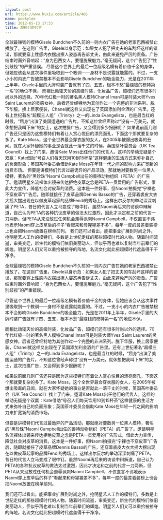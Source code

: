 ```yaml
---
layout: post
url: https://www.huxiu.com/article/466
name: pookylee
time: 2012-05-13 17:53
title: 超模们的代言
---
```

全球最赚钱的模特Gisele Bundchen不久前的一则内衣广告在她的老家巴西被禁止播放了。在这则广告里，Gisele以身示范：如果女人犯了把丈夫的车刮坏这样的错误，那就要穿上性感内衣摆出撩人姿态再告诉丈夫，由此来避免严厉的责备。广告结束时画外音响起：“身为巴西女人，要懂施展魅力。”毫无疑问，这个广告犯了“性别歧视”的严重错误。 尽管这个世界上的最后一位超级名模有着价值千金的身体，但她应该会从这次事件里吸取到一个教训——身材不是说露就能露的。不过，一支小小的内衣广告被禁根本不会影响Gisele Bundchen的吸金能力，光是在2011年上半年，Gisele手里的大牌时装广告就有了四、五支，根本不愁“最赚钱的模特第一名”的地位不保。 而相比动辄天价的高级时装，化妆品广告，超模们还有很多时尚以外的选择。70年代红极一时的著名黑人模特Chanel Iman可是时装大师Yves Saint Laurent的灵感女神，后者还曾经特地为其创作过一个完整的非洲系列。脱下华服，换上居家便装，Chanel就这样又出现在了英国添加利金酒的广告里。还有上世纪著名“超模三人组”（Trinity）之一的Linda Evangelista，也是最当红的时候，“屈身”出演了美国运通的广告片。不知这位曾经声称过“没有一万美元，就休想把我叫下床”的女士，这次拍摄广告，又会得到多少报酬呢？ 如果说前面几则广告还只是因为这些模特们有着让人赏心悦目的漂亮面孔，下面这个那就要复杂的多了。Kate Moss，这个全世界最会穿衣服的女人，在2005年被爆出吸毒的丑闻。就在大家怀疑她的事业是否就此一落千丈的时候，英国茶叶委员会（UK Tea Council）找上了门来，邀请Kate Moss出任他们的代言人。这样的举动无疑是个双赢：Kate借助“号召人们每天饮用10到15杯茶”这样健康的生活方式来弥补自己的负面形象；英国茶叶委员会借助Kate Moss在年轻一代之间的影响力来扩宽新的消费市场。 但要是讲模特们代言过最诡异的产品活动，那就绝对要数另一位黑人模特，著名的“黑珍珠”Naomi Campbell出任的善待动物组织（PETA）的广告了。邀请明星名流裸体出镜来传达拒绝皮草之念是PETA一贯爱用的广告形式，借此大力宣传，降低社会对皮草的消费。这本是一件好事，但Naomi拍摄完“宁裸也不穿皮草”广告后，随即就接任了皮草品牌Dennis Basso的广告，还穿着裘皮大衣大摇大摆出现在以做皮草起家的品牌Fendi的秀场上。这样出尔反尔的举动深深刺痛了PETA，昔日的代言人立马变成了眼中钉。虽然Naomi再后来的访谈中辩解道，自己认为PETA的各种抗议皮草的做法太过激烈，因此才决定和之前的代言一刀两断，但PETA从来没放过任何机会羞辱讽刺Naomi Campbell，不仅直言不讳地表示Naomi穿上皮草后的样子“看起来和母猩猩差不多”，每年一度的最差着装榜上也会把Naomi放置在榜单前列。 我们还可以看出，能把事业扩展到时尚之外，抢明星艺人工作的模特们，多数是上世纪走红的那些超模时代的人物。随着时间流逝，审美变迁，新生代的模特们依旧美丽动人，但似乎再也难以复制当年前辈们的辉煌。明星艺人们又可以重拾被掠夺的阵地，名流文化就此把超模时代遮盖得干干净净。

全球最赚钱的模特Gisele Bundchen不久前的一则内衣广告在她的老家巴西被禁止播放了。在这则广告里，Gisele以身示范：如果女人犯了把丈夫的车刮坏这样的错误，那就要穿上性感内衣摆出撩人姿态再告诉丈夫，由此来避免严厉的责备。广告结束时画外音响起：“身为巴西女人，要懂施展魅力。”毫无疑问，这个广告犯了“性别歧视”的严重错误。

尽管这个世界上的最后一位超级名模有着价值千金的身体，但她应该会从这次事件里吸取到一个教训——身材不是说露就能露的。不过，一支小小的内衣广告被禁根本不会影响Gisele Bundchen的吸金能力，光是在2011年上半年，Gisele手里的大牌时装广告就有了四、五支，根本不愁“最赚钱的模特第一名”的地位不保。

而相比动辄天价的高级时装，化妆品广告，超模们还有很多时尚以外的选择。70年代红极一时的著名黑人模特Chanel Iman可是时装大师Yves Saint Laurent的灵感女神，后者还曾经特地为其创作过一个完整的非洲系列。脱下华服，换上居家便装，Chanel就这样又出现在了英国添加利金酒的广告里。还有上世纪著名“超模三人组”（Trinity）之一的Linda Evangelista，也是最当红的时候，“屈身”出演了美国运通的广告片。不知这位曾经声称过“没有一万美元，就休想把我叫下床”的女士，这次拍摄广告，又会得到多少报酬呢？

如果说前面几则广告还只是因为这些模特们有着让人赏心悦目的漂亮面孔，下面这个那就要复杂的多了。Kate Moss，这个全世界最会穿衣服的女人，在2005年被爆出吸毒的丑闻。就在大家怀疑她的事业是否就此一落千丈的时候，英国茶叶委员会（UK Tea Council）找上了门来，邀请Kate Moss出任他们的代言人。这样的举动无疑是个双赢：Kate借助“号召人们每天饮用10到15杯茶”这样健康的生活方式来弥补自己的负面形象；英国茶叶委员会借助Kate Moss在年轻一代之间的影响力来扩宽新的消费市场。

但要是讲模特们代言过最诡异的产品活动，那就绝对要数另一位黑人模特，著名的“黑珍珠”Naomi Campbell出任的善待动物组织（PETA）的广告了。邀请明星名流裸体出镜来传达拒绝皮草之念是PETA一贯爱用的广告形式，借此大力宣传，降低社会对皮草的消费。这本是一件好事，但Naomi拍摄完“宁裸也不穿皮草”广告后，随即就接任了皮草品牌Dennis Basso的广告，还穿着裘皮大衣大摇大摆出现在以做皮草起家的品牌Fendi的秀场上。这样出尔反尔的举动深深刺痛了PETA，昔日的代言人立马变成了眼中钉。虽然Naomi再后来的访谈中辩解道，自己认为PETA的各种抗议皮草的做法太过激烈，因此才决定和之前的代言一刀两断，但PETA从来没放过任何机会羞辱讽刺Naomi Campbell，不仅直言不讳地表示Naomi穿上皮草后的样子“看起来和母猩猩差不多”，每年一度的最差着装榜上也会把Naomi放置在榜单前列。

我们还可以看出，能把事业扩展到时尚之外，抢明星艺人工作的模特们，多数是上世纪走红的那些超模时代的人物。随着时间流逝，审美变迁，新生代的模特们依旧美丽动人，但似乎再也难以复制当年前辈们的辉煌。明星艺人们又可以重拾被掠夺的阵地，名流文化就此把超模时代遮盖得干干净净。

